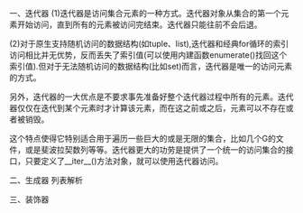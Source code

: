 一、迭代器
(1)迭代器是访问集合元素的一种方式。迭代器对象从集合的第一个元素开始访问，直到所有的元素被访问完结束。迭代器只能往前不会后退。

(2)对于原生支持随机访问的数据结构(如tuple、list),迭代器和经典for循环的索引访问相比并无优势，反而丢失了索引值(可以使用内建函数enumerate()找回这个索引值).但对于无法随机访问的数据结构(比如set)而言，迭代器是唯一的访问元素的方式。

另外，迭代器的一大优点是不要求事先准备好整个迭代器过程中所有的元素。迭代器仅仅在迭代到某个元素时才计算该元素，而在这之前或之后，元素可以不存在或者被销毁。

这个特点使得它特别适合用于遍历一些巨大的或是无限的集合，比如几个G的文件，或是斐波拉契数列等等。迭代器更大的功劳是提供了一个统一的访问集合的接口，只要定义了\_\_iter\_\_()方法对象，就可以使用迭代器访问。


二、生成器
	列表解析
	
三、装饰器
